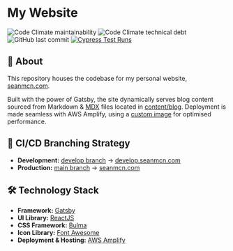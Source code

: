 # My Website
![Code Climate maintainability](https://img.shields.io/codeclimate/maintainability/Seanmcn/my-website?style=for-the-badge)
![Code Climate technical debt](https://img.shields.io/codeclimate/tech-debt/Seanmcn/my-website?style=for-the-badge)
![GitHub last commit](https://img.shields.io/github/last-commit/Seanmcn/my-website?style=for-the-badge)
[![Cypress Test Runs](https://img.shields.io/endpoint?url=https://dashboard.cypress.io/badge/simple/m1uz2r&style=for-the-badge&logo=cypress)](https://dashboard.cypress.io/projects/m1uz2r/runs)

## 📖 About

This repository houses the codebase for my personal website, [seanmcn.com](https://seanmcn.com).

Built with the power of Gatsby, the site dynamically serves blog content sourced from Markdown & [MDX](https://mdxjs.com/) files located in [content/blog](https://github.com/Seanmcn/my-website/tree/develop/content/blog). Deployment is made seamless with AWS Amplify, using a [custom image](https://gallery.ecr.aws/y1e1i7y7/gatsby-5.11_amazonlinux-latest) for optimised performance.

## 🔄 CI/CD Branching Strategy

- **Development:** [develop branch](https://github.com/Seanmcn/my-website/tree/develop) → [develop.seanmcn.com](https://develop.seanmcn.com)
- **Production:** [main branch](https://github.com/Seanmcn/my-website/tree/main) → [seanmcn.com](https://seanmcn.com)

## 🛠 Technology Stack
- **Framework:** [Gatsby](https://gatsbyjs.org/)
- **UI Library:** [ReactJS](https://reactjs.org/)
- **CSS Framework:** [Bulma](https://bulma.io/)
- **Icon Library:** [Font Awesome](https://fontawesome.com/)
- **Deployment & Hosting:** [AWS Amplify](https://aws.amazon.com/amplify/)